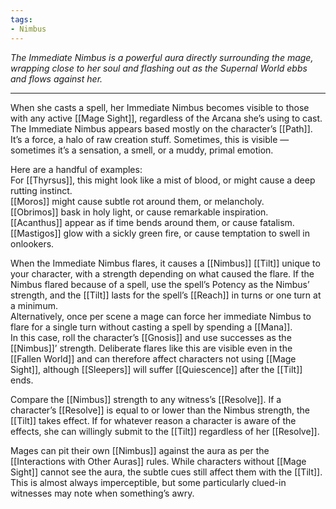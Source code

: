 ```yaml
---
tags:
- Nimbus
---
```


_The Immediate Nimbus is a powerful aura directly surrounding the mage, wrapping close to her soul and flashing out as the Supernal World ebbs and flows against her._

---

When she casts a spell, her Immediate Nimbus becomes visible to those with any active [[Mage Sight]], regardless of the Arcana she’s using to cast. The Immediate Nimbus appears based mostly on the character’s [[Path]]. It’s a force, a halo of raw creation stuff. Sometimes, this is visible — sometimes it’s a sensation, a smell, or a muddy, primal emotion. 

Here are a handful of examples: \
For [[Thyrsus]], this might look like a mist of blood, or might cause a deep rutting instinct. \
[[Moros]] might cause subtle rot around them, or melancholy. \
[[Obrimos]] bask in holy light, or cause remarkable inspiration. \
[[Acanthus]] appear as if time bends around them, or cause fatalism. \
[[Mastigos]] glow with a sickly green fire, or cause temptation to swell in onlookers.

When the Immediate Nimbus flares, it causes a [[Nimbus]] [[Tilt]] unique to your character, with a strength depending on what caused the flare. If the Nimbus flared because of a spell, use the spell’s Potency as the Nimbus’ strength, and the [[Tilt]] lasts for the spell’s [[Reach]] in turns or one turn at a minimum. \
Alternatively, once per scene a mage can force her immediate Nimbus to flare for a single turn without casting a spell by spending a [[Mana]]. \
In this case, roll the character’s [[Gnosis]] and use successes as the [[Nimbus]]’ strength. Deliberate flares like this are visible even in the [[Fallen World]] and can therefore affect characters not using [[Mage Sight]], although [[Sleepers]] will suffer [[Quiescence]] after the [[Tilt]] ends.

Compare the [[Nimbus]] strength to any witness’s [[Resolve]]. If a character’s [[Resolve]] is equal to or lower than the Nimbus strength, the [[Tilt]] takes effect. If for whatever reason a character is aware of the effects, she can willingly submit to the [[Tilt]] regardless of her [[Resolve]]. 

Mages can pit their own [[Nimbus]] against the aura as per the [[Interactions with Other Auras]] rules. While characters without [[Mage Sight]] cannot see the aura, the subtle cues still affect them with the [[Tilt]]. This is almost always imperceptible, but some particularly clued-in witnesses may note when something’s awry.

